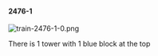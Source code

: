 #### 2476-1
![train-2476-1-0.png](https://github.com/lil-lab/nlvr/raw/master/nlvr/train/images/56/train-2476-1-0.png "train-2476-1-0.png")

There is 1 tower with 1 blue block at the top
